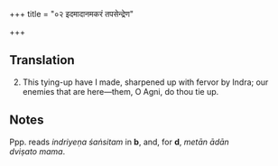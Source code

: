 +++
title = "०२ इदमादानमकरं तपसेन्द्रेण"

+++
## Translation
2. This tying-up have I made, sharpened up with fervor by Indra; our  
enemies that are here—them, O Agni, do thou tie up.

## Notes
Ppp. reads *indriyeṇa śaṅsitam* in **b**, and, for **d**, *metān ādān  
dviṣato mama*.

